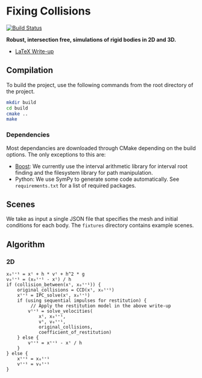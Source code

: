 # Fixing Collisions

[![Build Status](https://travis-ci.com/geometryprocessing/fixing-collisions.svg?token=uiCkVsJXonpF1gk5xcRf&branch=master)](https://travis-ci.com/geometryprocessing/fixing-collisions)

**Robust, intersection free, simulations of rigid bodies in 2D and 3D.**

* [LaTeX Write-up](https://www.overleaf.com/6555952782nttqwfwgksjb)
<!-- * [Google Doc](https://docs.google.com/document/d/13MetSJoTTZ0ptT0SERbst1SgG-KbgK48hozhko6mJxc/edit?usp=sharing) -->

## Compilation

To build the project, use the following commands from the root directory of the project.

```bash
mkdir build
cd build
cmake ..
make
```

### Dependencies

Most dependancies are downloaded through CMake depending on the build options.
The only exceptions to this are:

* [Boost](https://www.boost.org/): We currently use the interval arithmetic
library for interval root finding and the filesystem library for path
manipulation.
* Python: We use SymPy to generate some code automatically. See
`requirements.txt` for a list of required packages.

<!--
#### MOSEK

**Build Option:** `-DENABLE_MOSEK=ON`

Currently, MOSEK must be installed manually (steps below).

MOSEK is used for quadratic programming of the linearized constraints and the interior iterations of the nonlinear complementarity problem. MOSEK is **not required** to make the project, but it is recommended in order to use the linearized constraints.

*Currently, only MOSEK 7 works on macOS. MOSEK 8 gives the following error even after following all the installation instructions.*

```
dyld: Library not loaded: libmosek64.8.1.dylib
Referenced from: <FIXING_COLLISIONS_DIR>/fixing-collisions/build/tests/unit_tests
Reason: image not found
```

##### Installation Steps

1. Download MOSEK 7 from https://www.mosek.com/downloads/7.1.0.63/

2. Extract the files and follow MOSEK's installation directions found in `<MSKHOME>/mosek/quickstart.html` where `<MSKHOME>/` is the directory where MOSEK was extracted.

3. Get a personal academic license from https://www.mosek.com/products/academic-licenses/, and place it in the appropriate directory (`%USERPROFILE%\mosek\mosek.lic` on Windows and `$HOME/mosek/mosek.lic` on all UNIX like operating systems).

4. In order for CMake to find MOSEK you can either create a symbolic link:
```bash
ln -s <MSKHOME>/mosek /usr/local/mosek
```
or create a `MOSEK_DIR` environment variable:
```bash
export MOSEK_DIR="<MSKHOME>/mosek/7/tools/platform/osx64x86"
```
-->

## Scenes

We take as input a single JSON file that specifies the mesh and initial
conditions for each body. The `fixtures` directory contains example scenes.

## Algorithm

### 2D

```
x₀ᵗ⁺¹ = xᵗ + h * vᵗ + h^2 * g
v₀ᵗ⁺¹ = (x₀ᵗ⁺¹ - xᵗ) / h
if (collision_between(xᵗ, x₀ᵗ⁺¹)) {
    original_collisions = CCD(xᵗ, x₀ᵗ⁺¹)
    xᵗ⁺¹ = IPC_solve(xᵗ, x₀ᵗ⁺¹)
    if (using sequential impulses for restitution) {
         // Apply the restitution model in the above write-up
        vᵗ⁺¹ = solve_velocities(
            xᵗ, x₀ᵗ⁺¹,
            vᵗ, v₀ᵗ⁺¹,
            original_collisions,
            coefficient_of_restitution)
    } else {
        vᵗ⁺¹ = xᵗ⁺¹ - xᵗ / h
    }
} else {
    xᵗ⁺¹ = x₀ᵗ⁺¹
    vᵗ⁺¹ = v₀ᵗ⁺¹
}
```
